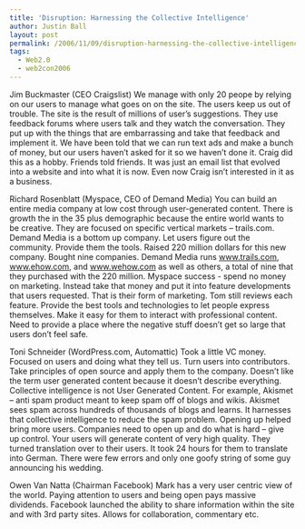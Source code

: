 ```yaml
---
title: 'Disruption: Harnessing the Collective Intelligence'
author: Justin Ball
layout: post
permalink: /2006/11/09/disruption-harnessing-the-collective-intelligence/
tags:
  - Web2.0
  - web2con2006
---
```



Jim Buckmaster (CEO Craigslist)
We manage with only 20 peope by relying on our users to manage what goes on on the site. The users keep us out of trouble. The site is the result of millions of user’s suggestions. They use feedback forums where users talk and they watch the conversation. They put up with the things that are embarrassing and take that feedback and implement it. We have been told that we can run text ads and make a bunch of money, but our users haven’t asked for it so we haven’t done it. Craig did this as a hobby. Friends told friends. It was just an email list that evolved into a website and into what it is now. Even now Craig isn’t interested in it as a business.

Richard Rosenblatt (Myspace, CEO of Demand Media)
You can build an entire media company at low cost through user-generated content. There is growth the in the 35 plus demographic because the entire world wants to be creative. They are focused on specific vertical markets – trails.com. Demand Media is a bottom up company. Let users figure out the community. Provide them the tools. Raised 220 million dollars for this new company. Bought nine companies. Demand Media runs www.trails.com, www.ehow.com, and www.wehow.com as well as others, a total of nine that they purchased with the 220 million.
Myspace success - spend no money on marketing. Instead take that money and put it into feature developments that users requested. That is their form of marketing. Tom still reviews each feature.
Provide the best tools and technologies to let people express themselves. Make it easy for them to interact with professional content. Need to provide a place where the negative stuff doesn’t get so large that users don’t feel safe.

Toni Schneider (WordPress.com, Automattic)
Took a little VC money. Focused on users and doing what they tell us. Turn users into contributors. Take principles of open source and apply them to the company. Doesn’t like the term user generated content because it doesn’t describe everything. Collective intelligence is not User Generated Content. For example, Akismet – anti spam product meant to keep spam off of blogs and wikis. Akismet sees spam across hundreds of thousands of blogs and learns. It harnesses that collective intelligence to reduce the spam problem. Opening up helped bring more users. Companies need to open up and do what is hard – give up control. Your users will generate content of very high quality. They turned translation over to their users. It took 24 hours for them to translate into German. There were few errors and only one goofy string of some guy announcing his wedding.

Owen Van Natta (Chairman Facebook)
Mark has a very user centric view of the world. Paying attention to users and being open pays massive dividends. Facebook launched the ability to share information within the site and with 3rd party sites. Allows for collaboration, commentary etc.